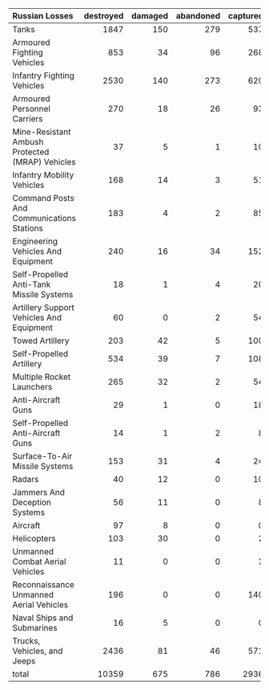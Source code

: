 | Russian Losses                                   |   destroyed |   damaged |   abandoned |   captured |   total |
|:-------------------------------------------------|------------:|----------:|------------:|-----------:|--------:|
| Tanks                                            |        1847 |       150 |         279 |        537 |    2813 |
| Armoured Fighting Vehicles                       |         853 |        34 |          96 |        268 |    1251 |
| Infantry Fighting Vehicles                       |        2530 |       140 |         273 |        620 |    3563 |
| Armoured Personnel Carriers                      |         270 |        18 |          26 |         93 |     407 |
| Mine-Resistant Ambush Protected  (MRAP) Vehicles |          37 |         5 |           1 |         10 |      53 |
| Infantry Mobility Vehicles                       |         168 |        14 |           3 |         51 |     236 |
| Command Posts And Communications Stations        |         183 |         4 |           2 |         85 |     274 |
| Engineering Vehicles And Equipment               |         240 |        16 |          34 |        152 |     442 |
| Self-Propelled Anti-Tank Missile Systems         |          18 |         1 |           4 |         20 |      43 |
| Artillery Support Vehicles And Equipment         |          60 |         0 |           2 |         54 |     116 |
| Towed Artillery                                  |         203 |        42 |           5 |        100 |     350 |
| Self-Propelled Artillery                         |         534 |        39 |           7 |        108 |     688 |
| Multiple Rocket Launchers                        |         265 |        32 |           2 |         54 |     353 |
| Anti-Aircraft Guns                               |          29 |         1 |           0 |         18 |      48 |
| Self-Propelled Anti-Aircraft Guns                |          14 |         1 |           2 |          8 |      25 |
| Surface-To-Air Missile Systems                   |         153 |        31 |           4 |         24 |     212 |
| Radars                                           |          40 |        12 |           0 |         10 |      62 |
| Jammers And Deception Systems                    |          56 |        11 |           0 |          8 |      75 |
| Aircraft                                         |          97 |         8 |           0 |          0 |     105 |
| Helicopters                                      |         103 |        30 |           0 |          2 |     135 |
| Unmanned Combat Aerial Vehicles                  |          11 |         0 |           0 |          3 |      14 |
| Reconnaissance Unmanned Aerial Vehicles          |         196 |         0 |           0 |        140 |     336 |
| Naval Ships and Submarines                       |          16 |         5 |           0 |          0 |      21 |
| Trucks, Vehicles, and Jeeps                      |        2436 |        81 |          46 |        571 |    3134 |
| total                                            |       10359 |       675 |         786 |       2936 |   14756 |